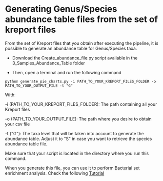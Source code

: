 #  Generating Genus/Species abundance table files from the set of kreport files

From the set of Kreport files that you obtain after executing the pipeline, it is possible to generate an abundance table for Genus/Species taxa.

* Download the Create_abundance_file.py script available in the 3_Samples_Abundance_Table folder

* Then, open a terminal and run the following command

`python generate_pie_charts.py -i PATH_TO_YOUR_KREPORT_FILES_FOLDER -o PATH_TO_YOUR_OUTPUT_FILE -t "G"`


With:

-i (PATH_TO_YOUR_KREPORT_FILES_FOLDER): The path containing all your Kreport files

-o (PATH_TO_YOUR_OUTPUT_FILE): The path where you desire to obtain your csv file

-t ("G"): The taxa level that will be taken into account to generate the abundance table. Adjust it to "S" in case you want to retrieve the species abundance table file.

Make sure that your script is located in the directory where you run this command.

When you generate this file, you can use it to perform Bacterial set enrichment analysis. Check the following [Tutorial](https://github.com/GeNeHetX/MicrobioteRNApipe/blob/main/BacterialEnrichmentAnalysis/Tutorial_bacterial_enrichment_analysis.md) 